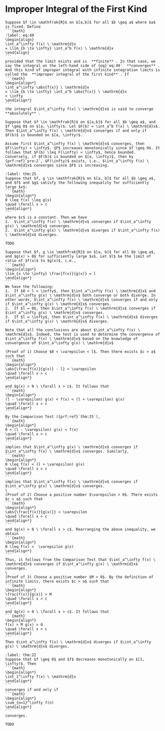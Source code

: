 # Improper Integral of the First Kind
````{prf:definition} 
Suppose $f \in \mathfrak{R}$ on $[a,b]$ for all $b \geq a$ where $a$ is fixed. Define 
```{math}
:label: eq:49
\begin{align}
\int_a^\infty f(x) \ \mathrm{d}x
= \lim_{b \to \infty} \int_a^b f(x) \ \mathrm{d}x
\end{align}
```
provided that the limit exists and is  **finite** . In that case, we say the integral on the left-hand side of {eq}`eq:49`  **converges** . And this kind of improper integral with infinite integration limits is called the  **improper integral of the first kind** . If 
```{math}
\begin{align*}
\int_a^\infty \abs{f(x)} \ \mathrm{d}x
= \lim_{b \to \infty} \int_a^b \abs{f(x)} \ \mathrm{d}x
< \infty
\end{align*}
```
the integral $\int_a^\infty f(x) \ \mathrm{d}x$ is said to converge  **absolutely** .
````
````{prf:theorem} 
Suppose that $f \in \mathfrak{R}$ on $[a,b]$ for all $b \geq a$, and $f \geq 0$ on $[a, \infty)$. Let $F(b) = \int_a^b f(x) \ \mathrm{d}x$. Then $\int_a^\infty f(x) \ \mathrm{d}x$ converges if and only if $F(b)$ is bounded on $[a, \infty)$.
````
````{prf:proof}
Assume first $\int_a^\infty f(x) \ \mathrm{d}x$ converges, then $F(\infty) < \infty$. $F$ increases monotonically since $f \geq 0$. It follows that $F(b) \leq F(\infty) < \infty$, hence bounded. Conversely, if $F(b)$ is bounded on $[a, \infty)$, then by {prf:ref}`pro:2`, $F(\infty)$ exists, i.e., $\int_a^\infty f(x) \ \mathrm{d}x$ converges since $F$ is increasing.
````
````{prf:theorem} Comparison Test
:label: thm:25
Suppose that $f, g \in \mathfrak{R}$ on $[a, b]$ for all $b \geq a$, and $f$ and $g$ satisfy the following inequality for sufficiently large $x$:
```{math}
\begin{align*}
0 \leq f(x) \leq g(x)
\quad \forall x > c
\end{align*}
```
where $c$ is a constant. Then we have 
1.  $\int_a^\infty f(x) \ \mathrm{d}x$ converges if $\int_a^\infty g(x) \ \mathrm{d}x$ converges.
2.  $\int_a^\infty g(x) \ \mathrm{d}x$ diverges if $\int_a^\infty f(x) \ \mathrm{d}x$ diverges.
````
````{prf:proof}
TODO
````
````{prf:theorem} Ratio Test
Suppose that $f, g \in \mathfrak{R}$ on $[a, b]$ for all $b \geq a$, and $g(x) > 0$ for sufficiently large $x$. Let $l$ be the limit of ratio of $f(x)$ to $g(x)$, i.e., 
```{math}
\begin{align*}
\lim_{x \to \infty} \frac{f(x)}{g(x)} = l
\end{align*}
```
We have the following:
1.  If $0 < l < \infty$, then $\int_a^\infty f(x) \ \mathrm{d}x$ and $\int_a^\infty g(x) \ \mathrm{d}x$ both converge or both diverge. In other words, $\int_a^\infty f(x) \ \mathrm{d}x$ converges if and only if $\int_a^\infty g(x) \ \mathrm{d}x$ converges.
2.  If $l = 0$, then $\int_a^\infty f(x) \ \mathrm{d}x$ converges if $\int_a^\infty g(x) \ \mathrm{d}x$ converges.
3.  If $l = \infty$, then $\int_a^\infty f(x) \ \mathrm{d}x$ diverges if $\int_a^\infty g(x) \ \mathrm{d}x$ diverges.
````
````{prf:remark}
Note that all the conclusions are about $\int_a^\infty f(x) \ \mathrm{d}x$. Indeed, the test is used to determine the convergence of $\int_a^\infty f(x) \ \mathrm{d}x$ based on the knowledge of convergence of $\int_a^\infty g(x) \ \mathrm{d}x$
````
````{prf:proof}
(Proof of 1) Choose $0 < \varepsilon < l$. Then there exists $c > a$ such that 
```{math}
\begin{align*}
\abs{\frac{f(x)}{g(x)} - l} < \varepsilon
\quad \forall x > c
\end{align*}
```
and $g(x) > 0 \ \forall x > c$. It follows that 
```{math}
\begin{align*}
(l - \varepsilon) g(x) < f(x) < (l + \varepsilon) g(x)
\quad \forall x > c
\end{align*}
```
By the Comparison Test ({prf:ref}`thm:25`), 
```{math}
\begin{align*}
0 < (l - \varepsilon) g(x) < f(x)
\quad \forall x > c
\end{align*}
```
implies that $\int_a^\infty g(x) \ \mathrm{d}x$ converges if $\int_a^\infty f(x) \ \mathrm{d}x$ converges. Similarly,
```{math}
\begin{align*}
0 \leq f(x) < (l + \varepsilon) g(x)
\quad \forall x > c
\end{align*}
```
implies that $\int_a^\infty f(x) \ \mathrm{d}x$ converges if $\int_a^\infty g(x) \ \mathrm{d}x$ converges.
\
(Proof of 2) Choose a positive number $\varepsilon > 0$. There exists $c > a$ such that 
```{math}
\begin{align*}
\abs{\frac{f(x)}{g(x)}} < \varepsilon
\quad \forall x > c
\end{align*}
```
and $g(x) > 0 \ \forall x > c$. Rearranging the above inequality, we obtain
```{math}
\begin{align*}
0 \leq f(x) <  \varepsilon g(x)
\end{align*}
```
Thus, it follows from the Comparison Test that $\int_a^\infty f(x) \ \mathrm{d}x$ converges if $\int_a^\infty g(x) \ \mathrm{d}x$ converges. 
\
(Proof of 3) Choose a positive number $M > 0$. By the definition of infinite limits, there exists $c > a$ such that 
```{math}
\begin{align*}
\frac{f(x)}{g(x)} > M
\quad \forall x > c
\end{align*}
```
and $g(x) > 0 \ \forall x > c$. It follows that 
```{math}
\begin{align*}
f(x) > M g(x) > 0
\quad \forall x > c
\end{align*}
```
Then $\int_a^\infty f(x) \ \mathrm{d}x$ diverges if $\int_a^\infty g(x) \ \mathrm{d}x$ diverges.
````
````{prf:theorem} Integral Test
:label: thm:22
Suppose that $f \geq 0$ and $f$ decreases monotonically on $[1, \infty)$. Then 
```{math}
\begin{align*}
\int_1^\infty f(x) \ \mathrm{d}x
\end{align*}
```
converges if and only if 
```{math}
\begin{align*}
\sum_{n=1}^\infty f(n)
\end{align*}
```
converges.
````
````{prf:proof}
TODO
````
